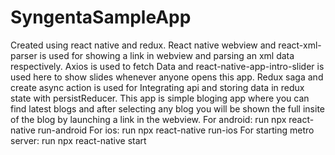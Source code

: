 # SyngentaSampleApp
Created using react native and redux.
React native webview and react-xml-parser is used for showing a link in webview and parsing an xml data respectively.
Axios is used to fetch Data and react-native-app-intro-slider is used here to show slides whenever anyone opens this app.
Redux saga and create async action is used for Integrating api and storing data in redux state with persistReducer.
This app is simple bloging app where you can find latest blogs and after selecting any blog you will be shown the full insite of the blog by launching a link in the webview. 
For android: run  npx react-native run-android
For ios: run  npx react-native run-ios
For starting metro server: run npx react-native start
